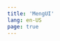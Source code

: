 ```yaml
---
title: 'MengUI'
lang: en-US
page: true
---
```


<script setup>

if (typeof window !== 'undefined') {
  const preferredLang = localStorage.getItem('preferred_lang') || 'zh-CN'

  window.location.pathname = `/${preferredLang}/`
}

</script>
